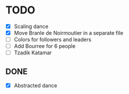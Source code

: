 # TODO

- [x] Scaling dance
- [x] Move Branle de Noirmoutier in a separate file
- [ ] Colors for followers and leaders
- [ ] Add Bourree for 6 people
- [ ] Tzadik Katamar

## DONE

- [x] Abstracted dance
